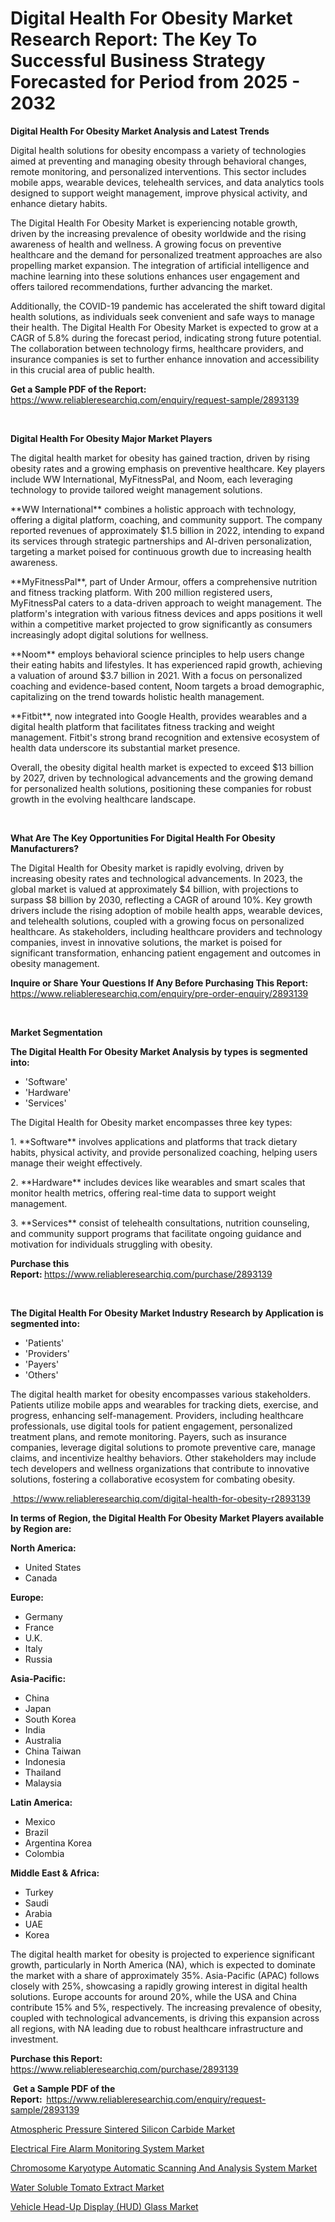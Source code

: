 <p><h1>Digital Health For Obesity Market Research Report: The Key To Successful Business Strategy Forecasted for Period from 2025 - 2032</h1></p><p><strong>Digital Health For Obesity Market Analysis and Latest Trends</strong></p>
<p><p>Digital health solutions for obesity encompass a variety of technologies aimed at preventing and managing obesity through behavioral changes, remote monitoring, and personalized interventions. This sector includes mobile apps, wearable devices, telehealth services, and data analytics tools designed to support weight management, improve physical activity, and enhance dietary habits.</p><p>The Digital Health For Obesity Market is experiencing notable growth, driven by the increasing prevalence of obesity worldwide and the rising awareness of health and wellness. A growing focus on preventive healthcare and the demand for personalized treatment approaches are also propelling market expansion. The integration of artificial intelligence and machine learning into these solutions enhances user engagement and offers tailored recommendations, further advancing the market.</p><p>Additionally, the COVID-19 pandemic has accelerated the shift toward digital health solutions, as individuals seek convenient and safe ways to manage their health. The Digital Health For Obesity Market is expected to grow at a CAGR of 5.8% during the forecast period, indicating strong future potential. The collaboration between technology firms, healthcare providers, and insurance companies is set to further enhance innovation and accessibility in this crucial area of public health.</p></p>
<p><strong>Get a Sample PDF of the Report:&nbsp;</strong> <a href="https://www.reliableresearchiq.com/enquiry/request-sample/2893139?utm_campaign=103&utm_medium=2&utm_source=Github&utm_content=ia&utm_term=15032025&utm_id=digital-health-for-obesity">https://www.reliableresearchiq.com/enquiry/request-sample/2893139</a></p>
<p>&nbsp;</p>
<p><strong>Digital Health For Obesity Major Market Players</strong></p>
<p><p>The digital health market for obesity has gained traction, driven by rising obesity rates and a growing emphasis on preventive healthcare. Key players include WW International, MyFitnessPal, and Noom, each leveraging technology to provide tailored weight management solutions.</p><p>**WW International** combines a holistic approach with technology, offering a digital platform, coaching, and community support. The company reported revenues of approximately $1.5 billion in 2022, intending to expand its services through strategic partnerships and AI-driven personalization, targeting a market poised for continuous growth due to increasing health awareness.</p><p>**MyFitnessPal**, part of Under Armour, offers a comprehensive nutrition and fitness tracking platform. With 200 million registered users, MyFitnessPal caters to a data-driven approach to weight management. The platform's integration with various fitness devices and apps positions it well within a competitive market projected to grow significantly as consumers increasingly adopt digital solutions for wellness.</p><p>**Noom** employs behavioral science principles to help users change their eating habits and lifestyles. It has experienced rapid growth, achieving a valuation of around $3.7 billion in 2021. With a focus on personalized coaching and evidence-based content, Noom targets a broad demographic, capitalizing on the trend towards holistic health management.</p><p>**Fitbit**, now integrated into Google Health, provides wearables and a digital health platform that facilitates fitness tracking and weight management. Fitbit's strong brand recognition and extensive ecosystem of health data underscore its substantial market presence.</p><p>Overall, the obesity digital health market is expected to exceed $13 billion by 2027, driven by technological advancements and the growing demand for personalized health solutions, positioning these companies for robust growth in the evolving healthcare landscape.</p></p>
<p>&nbsp;</p>
<p><strong>What Are The Key Opportunities For Digital Health For Obesity Manufacturers?</strong></p>
<p><p>The Digital Health for Obesity market is rapidly evolving, driven by increasing obesity rates and technological advancements. In 2023, the global market is valued at approximately $4 billion, with projections to surpass $8 billion by 2030, reflecting a CAGR of around 10%. Key growth drivers include the rising adoption of mobile health apps, wearable devices, and telehealth solutions, coupled with a growing focus on personalized healthcare. As stakeholders, including healthcare providers and technology companies, invest in innovative solutions, the market is poised for significant transformation, enhancing patient engagement and outcomes in obesity management.</p></p>
<p><strong>Inquire or Share Your Questions If Any Before Purchasing This Report:</strong> <a href="https://www.reliableresearchiq.com/enquiry/pre-order-enquiry/2893139?utm_campaign=103&utm_medium=2&utm_source=Github&utm_content=ia&utm_term=15032025&utm_id=digital-health-for-obesity">https://www.reliableresearchiq.com/enquiry/pre-order-enquiry/2893139</a></p>
<p>&nbsp;</p>
<p><strong>Market Segmentation</strong></p>
<p><strong>The Digital Health For Obesity Market Analysis by types is segmented into:</strong></p>
<p><ul><li>'Software'</li><li>'Hardware'</li><li>'Services'</li></ul></p>
<p><p>The Digital Health for Obesity market encompasses three key types: </p><p>1. **Software** involves applications and platforms that track dietary habits, physical activity, and provide personalized coaching, helping users manage their weight effectively.</p><p>   </p><p>2. **Hardware** includes devices like wearables and smart scales that monitor health metrics, offering real-time data to support weight management.</p><p>   </p><p>3. **Services** consist of telehealth consultations, nutrition counseling, and community support programs that facilitate ongoing guidance and motivation for individuals struggling with obesity.</p></p>
<p><strong>Purchase this Report:&nbsp;</strong><a href="https://www.reliableresearchiq.com/purchase/2893139?utm_campaign=103&utm_medium=2&utm_source=Github&utm_content=ia&utm_term=15032025&utm_id=digital-health-for-obesity">https://www.reliableresearchiq.com/purchase/2893139</a></p>
<p>&nbsp;</p>
<p><strong>The Digital Health For Obesity Market Industry Research by Application is segmented into:</strong></p>
<p><ul><li>'Patients'</li><li>'Providers'</li><li>'Payers'</li><li>'Others'</li></ul></p>
<p><p>The digital health market for obesity encompasses various stakeholders. Patients utilize mobile apps and wearables for tracking diets, exercise, and progress, enhancing self-management. Providers, including healthcare professionals, use digital tools for patient engagement, personalized treatment plans, and remote monitoring. Payers, such as insurance companies, leverage digital solutions to promote preventive care, manage claims, and incentivize healthy behaviors. Other stakeholders may include tech developers and wellness organizations that contribute to innovative solutions, fostering a collaborative ecosystem for combating obesity.</p></p>
<p><a href="https://www.reliableresearchiq.com/digital-health-for-obesity-r2893139?utm_campaign=103&utm_medium=2&utm_source=Github&utm_content=ia&utm_term=15032025&utm_id=digital-health-for-obesity">&nbsp;https://www.reliableresearchiq.com/digital-health-for-obesity-r2893139</a></p>
<p><strong>In terms of Region, the Digital Health For Obesity Market Players available by Region are:</strong></p>
<p>
    <p> <strong> North America: </strong>
        <ul>
            <li>United States</li>
            <li>Canada</li>
        </ul>
        </p> 
    <p> <strong> Europe: </strong>
        <ul>
            <li>Germany</li>
            <li>France</li>
            <li>U.K.</li>
            <li>Italy</li>
            <li>Russia</li>
        </ul>
        </p> 
    <p> <strong> Asia-Pacific: </strong>
        <ul>
            <li>China</li>
            <li>Japan</li>
            <li>South Korea</li>
            <li>India</li>
            <li>Australia</li>
            <li>China Taiwan</li>
            <li>Indonesia</li>
            <li>Thailand</li>
            <li>Malaysia</li>
        </ul>
        </p> 
    <p> <strong> Latin America: </strong>
        <ul>
            <li>Mexico</li>
            <li>Brazil</li>
            <li>Argentina Korea</li>
            <li>Colombia</li>
        </ul>
        </p> 
    <p> <strong> Middle East & Africa: </strong>
        <ul>
            <li>Turkey</li>
            <li>Saudi</li>
            <li>Arabia</li>
            <li>UAE</li>
            <li>Korea</li>
        </ul>
    </p>
    </p>
<p><p>The digital health market for obesity is projected to experience significant growth, particularly in North America (NA), which is expected to dominate the market with a share of approximately 35%. Asia-Pacific (APAC) follows closely with 25%, showcasing a rapidly growing interest in digital health solutions. Europe accounts for around 20%, while the USA and China contribute 15% and 5%, respectively. The increasing prevalence of obesity, coupled with technological advancements, is driving this expansion across all regions, with NA leading due to robust healthcare infrastructure and investment.</p></p>
<p><strong>Purchase this Report: </strong><a href="https://www.reliableresearchiq.com/purchase/2893139?utm_campaign=103&utm_medium=2&utm_source=Github&utm_content=ia&utm_term=15032025&utm_id=digital-health-for-obesity">https://www.reliableresearchiq.com/purchase/2893139</a></p>
<p>&nbsp;<strong>Get a Sample PDF of the Report:&nbsp;&nbsp;</strong><a href="https://www.reliableresearchiq.com/enquiry/request-sample/2893139?utm_campaign=103&utm_medium=2&utm_source=Github&utm_content=ia&utm_term=15032025&utm_id=digital-health-for-obesity">https://www.reliableresearchiq.com/enquiry/request-sample/2893139</a></p>
<p><strong></strong></p>
<p><p><a href="https://github.com/sakuniniray98/Market-Research-Report-List-1/blob/main/atmospheric-pressure-sintered-silicon-carbide-market.md?utm_campaign=103&utm_medium=2&utm_source=Github&utm_content=ia&utm_term=15032025&utm_id=digital-health-for-obesity">Atmospheric Pressure Sintered Silicon Carbide Market</a></p><p><a href="https://github.com/siriocooch4a/Market-Research-Report-List-1/blob/main/electrical-fire-alarm-monitoring-system-market.md?utm_campaign=103&utm_medium=2&utm_source=Github&utm_content=ia&utm_term=15032025&utm_id=digital-health-for-obesity">Electrical Fire Alarm Monitoring System Market</a></p><p><a href="https://github.com/zeyddaddo4/Market-Research-Report-List-1/blob/main/chromosome-karyotype-automatic-scanning-and-analysis-system-market.md?utm_campaign=103&utm_medium=2&utm_source=Github&utm_content=ia&utm_term=15032025&utm_id=digital-health-for-obesity">Chromosome Karyotype Automatic Scanning And Analysis System Market</a></p><p><a href="https://github.com/snakewaduddx/Market-Research-Report-List-1/blob/main/water-soluble-tomato-extract-market.md?utm_campaign=103&utm_medium=2&utm_source=Github&utm_content=ia&utm_term=15032025&utm_id=digital-health-for-obesity">Water Soluble Tomato Extract Market</a></p><p><a href="https://github.com/yakobotege/Market-Research-Report-List-1/blob/main/vehicle-head-up-display-hud-glass-market.md?utm_campaign=103&utm_medium=2&utm_source=Github&utm_content=ia&utm_term=15032025&utm_id=digital-health-for-obesity">Vehicle Head-Up Display (HUD) Glass Market</a></p></p>